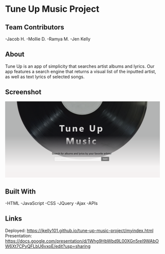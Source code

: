 # Tune Up Music Project

## Team Contributors

-Jacob H.
-Mollie D.
-Ramya M.
-Jen Kelly

## About

Tune Up is an app of simplicity that searches artist albums and lyrics. Our app features a search engine that returns a visual list of the inputted artist, as well as text lyrics of selected songs. 

## Screenshot

![Screenshot](assets\img\cover.png)

## Built With

-HTML
-JavaScript
-CSS
-JQuery
-Ajax
-APIs

## Links

Deployed: https://jkelly101.github.io/tune-up-music-project/myindex.html
Presentation: https://docs.google.com/presentation/d/1Whg9HbWbd9L00XGn5reI9WAbOW6Xt7CPyQFLbU6vxoE/edit?usp=sharing

